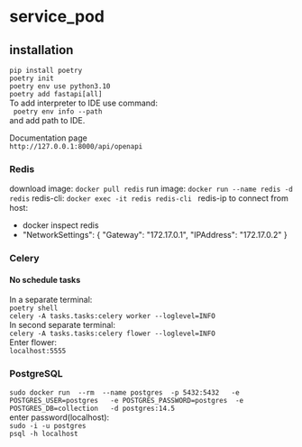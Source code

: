 # service_pod

## installation
```pip install poetry```  
```poetry init```  
```poetry env use python3.10```  
```poetry add fastapi[all]```  
To add interpreter to IDE use command:  
``` poetry env info --path```  
and add path to IDE.  

Documentation page   
```http://127.0.0.1:8000/api/openapi```  

### Redis
download image:
```docker pull redis```
run image:
```docker run --name redis -d redis```
redis-cli:
```docker exec -it redis redis-cli ```
redis-ip to connect from host:
- docker inspect redis
- "NetworkSettings": {
        "Gateway": "172.17.0.1",
        "IPAddress": "172.17.0.2"
    }
### Celery
#### No schedule tasks
In a separate terminal:  
```poetry shell```  
```celery -A tasks.tasks:celery worker --loglevel=INFO```  
In second separate terminal:  
```celery -A tasks.tasks:celery flower --loglevel=INFO```  
Enter flower:  
```localhost:5555```   

### PostgreSQL
```sudo docker run  --rm  --name postgres  -p 5432:5432   -e POSTGRES_USER=postgres   -e POSTGRES_PASSWORD=postgres  -e POSTGRES_DB=collection   -d postgres:14.5```  
enter password(localhost):  
```sudo -i -u postgres```  
```psql -h localhost```  
